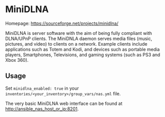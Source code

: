 # MiniDLNA

Homepage: <https://sourceforge.net/projects/minidlna/>

MiniDLNA is server software with the aim of being fully compliant with DLNA/UPnP clients. The MiniDNLA daemon serves media files (music, pictures, and video) to clients on a network. Example clients include applications such as Totem and Kodi, and devices such as portable media players, Smartphones, Televisions, and gaming systems (such as PS3 and Xbox 360).

## Usage

Set `minidlna_enabled: true` in your `inventories/<your_inventory>/group_vars/nas.yml` file.

The very basic MiniDLNA web interface can be found at <http://ansible_nas_host_or_ip:8201>.

